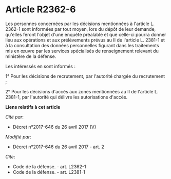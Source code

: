 # Article R2362-6

Les personnes concernées par les décisions mentionnées à l'article L. 2362-1 sont informées par tout moyen, lors du dépôt de
leur demande, qu'elles feront l'objet d'une enquête préalable et que celle-ci pourra donner lieu aux opérations et aux
prélèvements prévus au II de l'article L. 2381-1 et à la consultation des données personnelles figurant dans les traitements
mis en œuvre par les services spécialisés de renseignement relevant du ministère de la défense.

Les intéressés en sont informés :

1° Pour les décisions de recrutement, par l'autorité chargée du recrutement ;

2° Pour les décisions d'accès aux zones mentionnées au II de l'article L. 2381-1, par l'autorité qui délivre les
autorisations d'accès.

**Liens relatifs à cet article**

_Cité par_:

  - Décret n°2017-646 du 26 avril 2017 (V)

_Modifié par_:

  - Décret n°2017-646 du 26 avril 2017 - art. 2

_Cite_:

  - Code de la défense. - art. L2362-1
  - Code de la défense. - art. L2381-1
